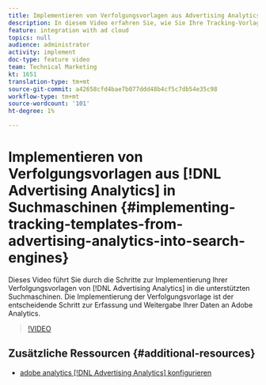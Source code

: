 ```yaml
---
title: Implementieren von Verfolgungsvorlagen aus Advertising Analytics in Suchmaschinen
description: In diesem Video erfahren Sie, wie Sie Ihre Tracking-Vorlagen aus Advertising Analytics in die unterstützten Suchmaschinen implementieren. Die Implementierung der Verfolgungsvorlage ist der entscheidende Schritt zur Erfassung und Weitergabe Ihrer Daten an Adobe Analytics.
feature: integration with ad cloud
topics: null
audience: administrator
activity: implement
doc-type: feature video
team: Technical Marketing
kt: 1651
translation-type: tm+mt
source-git-commit: a42658cfd4bae7b077ddd48b4cf5c7db54e35c98
workflow-type: tm+mt
source-wordcount: '101'
ht-degree: 1%

---
```



# Implementieren von Verfolgungsvorlagen aus [!DNL Advertising Analytics] in Suchmaschinen {#implementing-tracking-templates-from-advertising-analytics-into-search-engines}

Dieses Video führt Sie durch die Schritte zur Implementierung Ihrer Verfolgungsvorlagen von [!DNL Advertising Analytics] in die unterstützten Suchmaschinen. Die Implementierung der Verfolgungsvorlage ist der entscheidende Schritt zur Erfassung und Weitergabe Ihrer Daten an Adobe Analytics.

>[!VIDEO](https://video.tv.adobe.com/v/23120/?quality=12)

## Zusätzliche Ressourcen {#additional-resources}

* [adobe analytics [!DNL Advertising Analytics] konfigurieren](https://helpx.adobe.com/analytics/kt/using/advertising-analytics-feature-video-configure.html)
